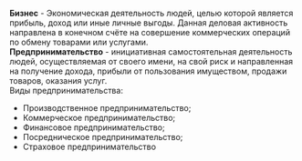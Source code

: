 **Бизнес** - Экономическая деятельность людей, целью которой является прибыль, доход или иные личные выгоды. Данная деловая активность направлена в конечном счёте на совершение коммерческих операций по обмену товарами или услугами.  
**Предпринимательство** - инициативная самостоятельная деятельность людей, осуществляемая от своего имени, на свой риск и направленная на получение дохода, прибыли от пользования имуществом, продажи товаров, оказания услуг.  
Виды предпринимательства:
- Производственное предпринимательство;
- Коммерческое предпринимательство;
- Финансовое предпринимательство;
- Посредническое предпринимательство;
- Страховое предпринимательство
  
